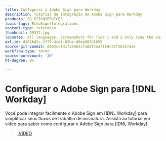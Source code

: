```yaml
---
title: Configurar o Adobe Sign para Workday
description: Tutorial de integração do Adobe Sign para Workday
products: SG_ESIGNSERVICES
topic-tags: EchoSign/Integrations
content-type: reference
thumbnail: 39372.jpg
locnotes: All languages; screenshots for Tier 1 and 2 only (see the currently published localized page for guidance)
exl-id: d181bd5c-2f79-4ca1-85be-d0ee087d1655
source-git-commit: d462ccf41fa5483cfa02f5eaf154c23f26157a1e
workflow-type: tm+mt
source-wordcount: '39'
ht-degree: 0%

---
```


# Configurar o Adobe Sign para [!DNL Workday]

Você pode integrar facilmente o Adobe Sign em [!DNL Workday] para simplificar seus fluxos de trabalho de assinatura. Assista ao tutorial em vídeo para saber como configurar o Adobe Sign para [!DNL Workday].

>[!VIDEO](https://video.tv.adobe.com/v/39372?hidetitle=true)
